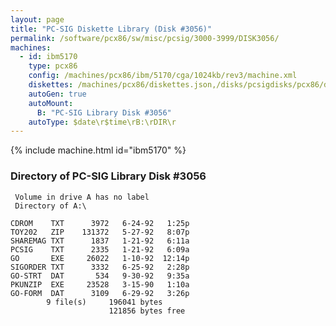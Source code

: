 ```yaml
---
layout: page
title: "PC-SIG Diskette Library (Disk #3056)"
permalink: /software/pcx86/sw/misc/pcsig/3000-3999/DISK3056/
machines:
  - id: ibm5170
    type: pcx86
    config: /machines/pcx86/ibm/5170/cga/1024kb/rev3/machine.xml
    diskettes: /machines/pcx86/diskettes.json,/disks/pcsigdisks/pcx86/diskettes.json
    autoGen: true
    autoMount:
      B: "PC-SIG Library Disk #3056"
    autoType: $date\r$time\rB:\rDIR\r
---
```


{% include machine.html id="ibm5170" %}

### Directory of PC-SIG Library Disk #3056

     Volume in drive A has no label
     Directory of A:\

    CDROM    TXT      3972   6-24-92   1:25p
    TOY202   ZIP    131372   5-27-92   8:07p
    SHAREMAG TXT      1837   1-21-92   6:11a
    PCSIG    TXT      2335   1-21-92   6:09a
    GO       EXE     26022   1-10-92  12:14p
    SIGORDER TXT      3332   6-25-92   2:28p
    GO-STRT  DAT       534   9-30-92   9:35a
    PKUNZIP  EXE     23528   3-15-90   1:10a
    GO-FORM  DAT      3109   6-29-92   3:26p
            9 file(s)     196041 bytes
                          121856 bytes free
